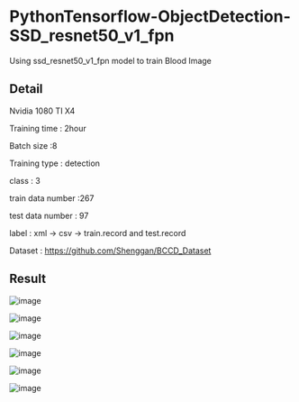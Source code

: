 # PythonTensorflow-ObjectDetection-SSD_resnet50_v1_fpn

Using ssd_resnet50_v1_fpn model to train Blood Image

## Detail
Nvidia 1080 TI X4

Training time : 2hour

Batch size :8

Training type : detection

class : 3

train data number :267

test data number : 97

label : xml -> csv -> train.record and test.record

Dataset : https://github.com/Shenggan/BCCD_Dataset

## Result

![image](https://github.com/weisting-kw/PythonTensorflow-ObjectDetection-SSD_resnet50_v1_fpn/blob/main/BloodImage_00301.jpg)

![image](https://github.com/weisting-kw/PythonTensorflow-ObjectDetection-SSD_resnet50_v1_fpn/blob/main/BloodImage_00301_predict.jpg)

![image](https://github.com/weisting-kw/PythonTensorflow-ObjectDetection-SSD_resnet50_v1_fpn/blob/main/BloodImage_00302.jpg)

![image](https://github.com/weisting-kw/PythonTensorflow-ObjectDetection-SSD_resnet50_v1_fpn/blob/main/BloodImage_00302_predict.jpg)

![image](https://github.com/weisting-kw/PythonTensorflow-ObjectDetection-SSD_resnet50_v1_fpn/blob/main/BloodImage_00303.jpg)

![image](https://github.com/weisting-kw/PythonTensorflow-ObjectDetection-SSD_resnet50_v1_fpn/blob/main/BloodImage_00303_predict.jpg)
